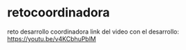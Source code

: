 # retocoordinadora
reto desarrollo coordinadora
link del video con el desarrollo: https://youtu.be/v4KCbhuPblM 
